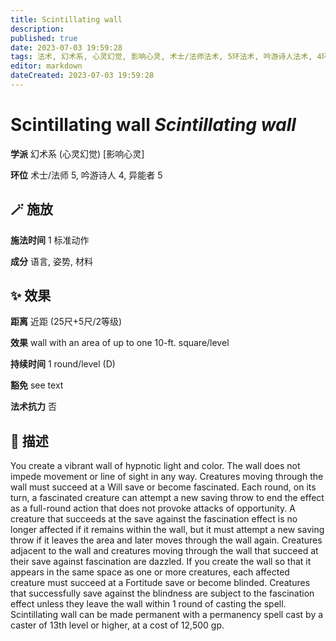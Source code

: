 ```yaml
---
title: Scintillating wall
description: 
published: true
date: 2023-07-03 19:59:28
tags: 法术, 幻术系, 心灵幻觉, 影响心灵, 术士/法师法术, 5环法术, 吟游诗人法术, 4环法术, 异能者法术
editor: markdown
dateCreated: 2023-07-03 19:59:28
---
```


# **Scintillating wall** *Scintillating wall*

**学派** 幻术系 (心灵幻觉) \[影响心灵\] 

**环位** 术士/法师 5, 吟游诗人 4, 异能者 5

## 🪄 施放

**施法时间** 1 标准动作

**成分** 语言, 姿势, 材料

## ✨ 效果  

**距离** 近距 (25尺+5尺/2等级) 

**效果** wall with an area of up to one 10-ft. square/level 

**持续时间** 1 round/level (D) 

**豁免** see text

**法术抗力** 否

## 📖 描述

You create a vibrant wall of hypnotic light and color. The wall does not impede movement or line of sight in any way. Creatures moving through the wall must succeed at a Will save or become fascinated. Each round, on its turn, a fascinated creature can attempt a new saving throw to end the effect as a full-round action that does not provoke attacks of opportunity. A creature that succeeds at the save against the fascination effect is no longer affected if it remains within the wall, but it must attempt a new saving throw if it leaves the area and later moves through the wall again. Creatures adjacent to the wall and creatures moving through the wall that succeed at their save against fascination are dazzled.  If you create the wall so that it appears in the same space as one or more creatures, each affected creature must succeed at a Fortitude save or become blinded. Creatures that successfully save against the blindness are subject to the fascination effect unless they leave the wall within 1 round of casting the spell.  Scintillating wall can be made permanent with a permanency spell cast by a caster of 13th level or higher, at a cost of 12,500 gp.
    